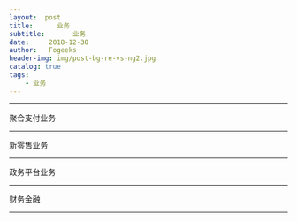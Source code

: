 ```yaml
---
layout:  post
title:		业务
subtitle:		业务
date:     2018-12-30
author:   Fogeeks
header-img: img/post-bg-re-vs-ng2.jpg
catalog: true
tags:
    - 业务
---
```


---
聚合支付业务

---
新零售业务

---
政务平台业务

---
财务金融




---
